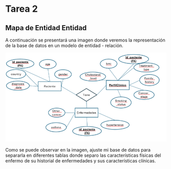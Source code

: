 # Tarea 2

## Mapa de Entidad Entidad

A continuación se presentará una imagen donde veremos la representación de la base de datos en un modelo de entidad - relación.

![Diagrama](FotoMapa.png)

Como se puede observar en la imagen, ajuste mi base de datos para separarla en diferentes tablas donde separo las características físicas del enfermo de su historial de enfermedades y sus características clínicas.